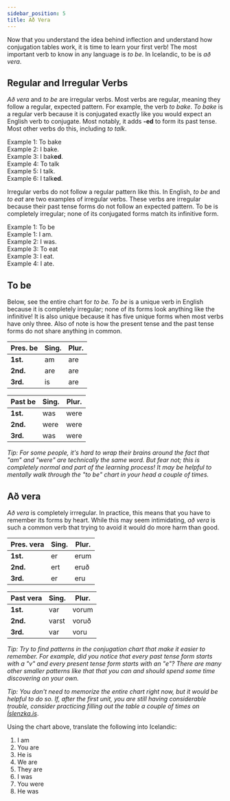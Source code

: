 ```yaml
---
sidebar_position: 5
title: Að Vera
---
```


Now that you understand the idea behind inflection and understand how conjugation tables work, it is time to learn your first verb! The most important verb to know in any language is *to be*. In Icelandic, to be is *að vera*. 

## Regular and Irregular Verbs

*Að vera* and *to be* are irregular verbs. Most verbs are regular, meaning they follow a regular, expected pattern. For example, the verb *to bake*. *To bake* is a regular verb because it is conjugated exactly like you would expect an English verb to conjugate. Most notably, it adds **-ed** to form its past tense. Most other verbs do this, including *to talk*.

Example 1: To bake \
Example 2: I bake. \
Example 3: I bak**ed**. \
Example 4: To talk \
Example 5: I talk.\
Example 6: I talk**ed**.

Irregular verbs do not follow a regular pattern like this. In English, *to be* and *to eat* are two examples of irregular verbs. These verbs are irregular because their past tense forms do not follow an expected pattern. To be is completely irregular; none of its conjugated forms match its infinitive form. 

Example 1: To be \
Example 1: I am. \
Example 2: I was. \
Example 3: To eat \
Example 3: I eat. \
Example 4: I ate. 

## To be
Below, see the entire chart for *to be.* *To be* is a unique verb in English because it is completely irregular; none of its forms look anything like the infinitive! It is also unique because it has five unique forms when most verbs have only three. Also of note is how the present tense and the past tense forms do not share anything in common. 

| Pres. be | **Sing.** | **Plur.** |
|----------|-----------|-----------|
| **1st.** | am        | are       |
| **2nd.** | are       | are       |
| **3rd.** | is        | are       |

| Past be  | **Sing.** | **Plur.** |
|----------|-----------|-----------|
| **1st.** | was       | were      |
| **2nd.** | were      | were      |
| **3rd.** | was       | were      |

*Tip: For some people, it's hard to wrap their brains around the fact that "am" and "were" are technically the same word. But fear not; this is completely normal and part of the learning process! It may be helpful to mentally walk through the "to be" chart in your head a couple of times.*

## Að vera

*Að vera* is completely irrregular. In practice, this means that you have to remember its forms by heart. While this may seem intimidating, *að vera* is such a common verb that trying to avoid it would do more harm than good. 

| Pres. vera | **Sing.** | **Plur.** |
|------------|-----------|-----------|
| **1st.**   | er        | erum      |
| **2nd.**   | ert       | eruð      |
| **3rd.**   | er        | eru      |

| Past vera | **Sing.** | **Plur.** |
|------------|-----------|-----------|
| **1st.**   | var       | vorum     |
| **2nd.**   | varst     | voruð     |
| **3rd.**   | var       | voru      |

*Tip: Try to find patterns in the conjugation chart that make it easier to remember. For example, did you notice that every past tense form starts with a "v" and every present tense form starts with an "e"? There are many other smaller patterns like that that you can and should spend some time discovering on your own.*

*Tip: You don't need to memorize the entire chart right now, but it would be helpful to do so. If, after the first unit, you are still having considerable trouble, consider practicing filling out the table a couple of times on [Íslenzka.is](https://islenzka.is/aefingar/leita.html)*.

Using the chart above, translate the following into Icelandic:
1. I am
2. You are 
3. He is  
4. We are
5. They are
6. I was
7. You were
8. He was




